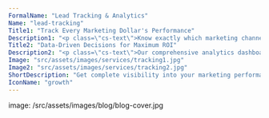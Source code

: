 ```yaml
---
FormalName: "Lead Tracking & Analytics"
Name: "lead-tracking"
Title1: "Track Every Marketing Dollar's Performance"
Description1: "<p class=\"cs-text\">Know exactly which marketing channels are delivering your best restoration leads. Our advanced tracking system monitors calls, form submissions, and chat interactions to measure true ROI from each campaign. Get detailed insights on lead quality, conversion rates, and cost per acquisition.</p>"
Title2: "Data-Driven Decisions for Maximum ROI"
Description2: "<p class=\"cs-text\">Our comprehensive analytics dashboard provides real-time visibility into your marketing performance. Track emergency vs. non-emergency leads, monitor call handling efficiency, and measure booking rates. We integrate call recording, form tracking, and revenue data to show the complete journey from click to completed job. Regular performance reviews help optimize campaigns for maximum return on your marketing investment.</p>"
Image: "src/assets/images/services/tracking1.jpg"
Image2: "src/assets/images/services/tracking2.jpg"
ShortDescription: "Get complete visibility into your marketing performance with detailed tracking of leads, calls, and ROI across all channels."
IconName: "growth"
---
```

image: /src/assets/images/blog/blog-cover.jpg
